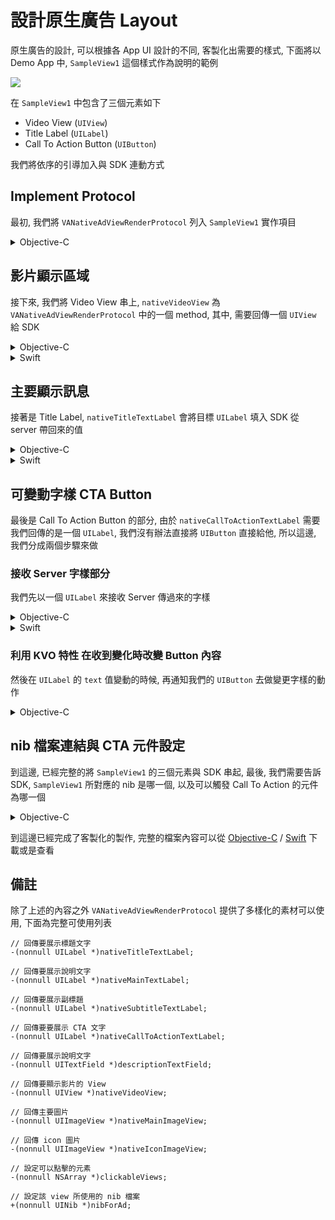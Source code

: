 # 設計原生廣告 Layout
原生廣告的設計, 可以根據各 App UI 設計的不同, 客製化出需要的樣式, 下面將以 Demo App 中, `SampleView1` 這個樣式作為說明的範例

![](https://s3-ap-northeast-1.amazonaws.com/daidoujiminecraft/Daidouji/NativeAd1.gif)

在 `SampleView1` 中包含了三個元素如下
 - Video View (`UIView`)
 - Title Label (`UILabel`)
 - Call To Action Button (`UIButton`)

我們將依序的引導加入與 SDK 連動方式

## Implement Protocol
最初, 我們將 `VANativeAdViewRenderProtocol` 列入 `SampleView1` 實作項目

<details>
<summary>Objective-C</summary>
```objc
#import <VMFiveAdNetwork/VMFiveAdNetwork.h>

@interface SampleView1 : UIView <VANativeAdViewRenderProtocol>

@end
```
</details>

<details>
<summary>Swift</summary>
```swift
extension SampleView1: VANativeAdViewRenderProtocol {
}
```
</details>

## 影片顯示區域
接下來, 我們將 Video View 串上, `nativeVideoView` 為 `VANativeAdViewRenderProtocol` 中的一個 method, 
其中, 需要回傳一個 `UIView` 給 SDK

<details>
<summary>Objective-C</summary>
```objc
- (UIView *)nativeVideoView {
    return self.videoView;
}
```
</details>

<details>
<summary>Swift</summary>
```swift
func nativeVideoView() -> UIView {
    return self.videoView
}
```
</details>

## 主要顯示訊息
接著是 Title Label, `nativeTitleTextLabel` 會將目標 `UILabel` 填入 SDK 從 server 帶回來的值

<details>
<summary>Objective-C</summary>
```objc
- (UILabel *)nativeTitleTextLabel {
    return self.titleLabel;
}
```
</details>

<details>
<summary>Swift</summary>
```swift
func nativeTitleTextLabel() -> UILabel {
    return self.titleLabel
}
```
</details>

## 可變動字樣 CTA Button
最後是 Call To Action Button 的部分, 由於 `nativeCallToActionTextLabel` 需要我們回傳的是一個 `UILabel`, 
我們沒有辦法直接將 `UIButton` 直接給他, 所以這邊, 我們分成兩個步驟來做

### 接收 Server 字樣部分
我們先以一個 `UILabel` 來接收 Server 傳過來的字樣

<details>
<summary>Objective-C</summary>
```objc
- (UILabel *)nativeCallToActionTextLabel {
    return self.ctaLabel;
}
```
</details>

<details>
<summary>Swift</summary>
```swift
func nativeCallToActionTextLabel() -> UILabel {
    return self.ctaLabel
}
```
</details>

### 利用 KVO 特性 在收到變化時改變 Button 內容
然後在 `UILabel` 的 `text` 值變動的時候, 再通知我們的 `UIButton` 去做變更字樣的動作

<details>
<summary>Objective-C</summary>
```objc
#pragma mark - KVO

- (void)observeValueForKeyPath:(NSString *)keyPath ofObject:(id)object change:(NSDictionary<NSString *,id> *)change context:(void *)context {
    if ([keyPath isEqualToString:@"ctaLabel.text"]) {
        [self.ctaButton setTitle:change[@"new"] forState:UIControlStateNormal];
    }
}

#pragma mark - Life Cycle

- (id)initWithCoder:(NSCoder *)aDecoder {
    self = [super initWithCoder:aDecoder];
    if (self) {
        self.ctaLabel = [UILabel new];
        [self addObserver:self forKeyPath:@"ctaLabel.text" options:NSKeyValueObservingOptionNew context:nil];
    }
    return self;
}

- (void)dealloc {
    [self removeObserver:self forKeyPath:@"ctaLabel.text"];
}
```
</details>

<details>
<summary>Swift</summary>
```swift
// MARK: KVO
extension SampleView1 {
    
    override func observeValueForKeyPath(keyPath: String?, ofObject object: AnyObject?, change: [String : AnyObject]?, context: UnsafeMutablePointer<Void>) {
        if let safeChange = change, let newValue = safeChange["new"] as? String where keyPath == "ctaLabel.text" {
            self.ctaButton.setTitle(newValue, forState: .Normal)
        }
    }
    
}

// MARK: Life Cycle
class SampleView1: UIView {

    let ctaLabel = UILabel()
    
    required init?(coder aDecoder: NSCoder) {
        super.init(coder: aDecoder)
        self.addObserver(self, forKeyPath: "ctaLabel.text", options: .New, context: nil)
    }
    
    deinit {
        self.removeObserver(self, forKeyPath: "ctaLabel.text", context: nil)
    }
    
}
```
</details>

## nib 檔案連結與 CTA 元件設定
到這邊, 已經完整的將 `SampleView1` 的三個元素與 SDK 串起, 最後, 我們需要告訴 SDK, `SampleView1` 所對應的 nib 是哪一個, 以及可以觸發 Call To Action 的元件為哪一個

<details>
<summary>Objective-C</summary>
```objc
+ (UINib *)nibForAd {
    return [UINib nibWithNibName:@"SampleView1" bundle:nil];
}

- (NSArray *)clickableViews {
    return @[ self.ctaButton ];
}
```
</details>

<details>
<summary>Swift</summary>
```swift
static func nibForAd() -> UINib {
     return UINib.init(nibName: "SampleView1", bundle: nil)
}
    
func clickableViews() -> [AnyObject] {
    return [ self.ctaButton ]
}
```
</details>

到這邊已經完成了客製化的製作, 完整的檔案內容可以從 [Objective-C](https://github.com/applauseadn/ios-sdk-demo/tree/master/ios-sdk-demo/Views/SampleView1) / [Swift](https://github.com/applauseadn/ios-sdk-demo-swift/tree/master/ios-sdk-demo-swift/Views/SampleView1) 下載或是查看

## 備註
除了上述的內容之外 `VANativeAdViewRenderProtocol` 提供了多樣化的素材可以使用, 下面為完整可使用列表

```objc
// 回傳要展示標題文字
-(nonnull UILabel *)nativeTitleTextLabel;

// 回傳要展示說明文字
-(nonnull UILabel *)nativeMainTextLabel;

// 回傳要展示副標題
-(nonnull UILabel *)nativeSubtitleTextLabel;

// 回傳要要展示 CTA 文字
-(nonnull UILabel *)nativeCallToActionTextLabel;

// 回傳要展示說明文字
-(nonnull UITextField *)descriptionTextField;

// 回傳要顯示影片的 View
-(nonnull UIView *)nativeVideoView;

// 回傳主要圖片
-(nonnull UIImageView *)nativeMainImageView;

// 回傳 icon 圖片
-(nonnull UIImageView *)nativeIconImageView;

// 設定可以點擊的元素
-(nonnull NSArray *)clickableViews;

// 設定該 view 所使用的 nib 檔案
+(nonnull UINib *)nibForAd;
```
